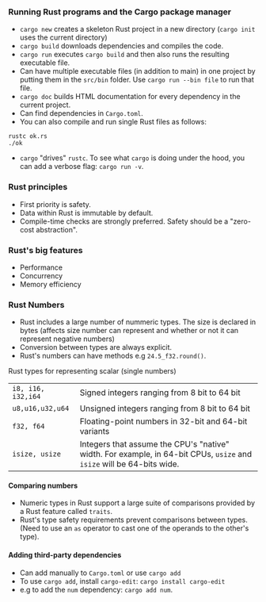 ### Running Rust programs and the Cargo package manager
- `cargo new` creates a skeleton Rust project in a new directory (`cargo init` uses the current directory)
- `cargo build` downloads dependencies and compiles the code.
- `cargo run` executes `cargo build` and then also runs the resulting executable file.
- Can have multiple executable files (in addition to main) in one project by putting them in the `src/bin` folder. Use `cargo run --bin file` to run that file.
- `cargo doc` builds HTML documentation for every dependency in the current project.
- Can find dependencies in `Cargo.toml`.
- You can also compile and run single Rust files as follows:
```
rustc ok.rs
./ok
```
- `cargo` "drives" `rustc`. To see what `cargo` is doing under the hood, you can add a verbose flag: `cargo run -v`.

### Rust principles
- First priority is safety.
- Data within Rust is immutable by default.
- Compile-time checks are strongly preferred. Safety should be a "zero-cost abstraction".

### Rust's big features
- Performance
- Concurrency
- Memory efficiency

### Rust Numbers
- Rust includes a large number of nummeric types. The size is declared in bytes (affects size number can represent and whether or not it can represent negative numbers)
- Conversion between types are always explicit.
- Rust's numbers can have methods e.g `24.5_f32.round()`.

Rust types for representing scalar (single numbers)

|                    |                                                                                                                       |
|--------------------|-----------------------------------------------------------------------------------------------------------------------|
| `i8, i16, i32,i64` | Signed integers ranging from 8 bit to 64 bit                                                                          |
| `u8,u16,u32,u64`   | Unsigned integers ranging from 8 bit to 64 bit                                                                        |
| `f32, f64`         | Floating-point numbers in 32-bit and 64-bit variants                                                                  |
| `isize, usize`     | Integers that assume the CPU's "native" width. For example, in 64-bit CPUs, `usize` and `isize` will be 64-bits wide. |

#### Comparing numbers
- Numeric types in Rust support a large suite of comparisons provided by a Rust feature called `traits`.
- Rust's type safety requirements prevent comparisons between types. (Need to use an `as` operator to cast one of the operands to the other's type).


#### Adding third-party dependencies
- Can add manually to `Cargo.toml` or use `cargo add`
- To use `cargo add`, install `cargo-edit`: `cargo install cargo-edit`
- e.g to add the `num` dependency: `cargo add num`.

